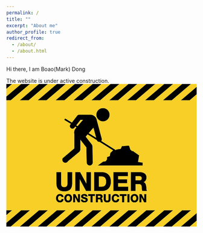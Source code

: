 ```yaml
---
permalink: /
title: ""
excerpt: "About me"
author_profile: true
redirect_from: 
  - /about/
  - /about.html
---
```


Hi there, I am Boao(Mark) Dong <br>



The website is under active construction. <br>
![Work](../under-construction.jpg)<br>